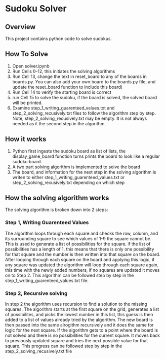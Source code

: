 # Sudoku Solver

## Overview
This project contains python code to solve sudokus.

## How To Solve
1. Open solver.ipynb
2. Run Cells 0-12, this initiates the solving algorithms
3. Run Cell 13, change the text in reset_board to any of the boards in boards.py. You can also add your own board to the boards.py file, and update the reset_board function to include this board)
4. Run Cell 14 to verify the starting board is correct
5. run Cell 15 to solve the sudoku,  if the board is solved, the solved board will be printed.
6. Examine step_1_writing_guarenteed_values.txt and step_2_solving_recusively.txt files to follow the algorithm step by step. Note, step_2_solving_recusively.txt may be empty. It is not always needed as it the second step in the algorithm.

## How it works
1. Python first ingests the sudoku board as list of lists, the display_game_board function turns prints the board to look like a regular sudoku board.
2. A two part solving algorithm is implemented to solve the board
3. The board, and information for the next step in the solving algorithm is writen to either step_1_writing_guarenteed_values.txt or step_2_solving_recusively.txt depending on which step

## How the solving algorithm works
The solving algorithm is broken down into 2 steps:

### Step 1, Writing Guarenteed Values
The algorithm loops through each square and checks the row, column, and its surrounding square to see which values of 1-9 the square cannot be. This is used to generate a list of possibilities for the square. if the list of possibilities has a length of 1, this means that there is only one possibility for that square and the number is then written into that square on the board. After looping through each square on the board and applying this logic, if any square was updated the algorithm will loop through each square again, this time with the newly added numbers, if no squares are updated it moves on to Step 2. This algorithm can be followed step by step in the step_1_writing_guarenteed_values.txt file.


### Step 2, Recursive solving
In step 2 the algorithm uses recursion to find a solution to the missing squares. The algorithm starts at the first square on the grid, generates a list of possibilites, and picks the lowest number in this list, this guess is then added to a list of values already tried by the algorithm. The new board is then passed into the same alrogithm recursively and it does the same for logic for the next square. If the algorithm gets to a point where the board is not solved and there is no possibilities for the current square. It moves back to previously updated square and tries the next possible value for that square. This progress can be followed step by step in the step_2_solving_recusively.txt file
